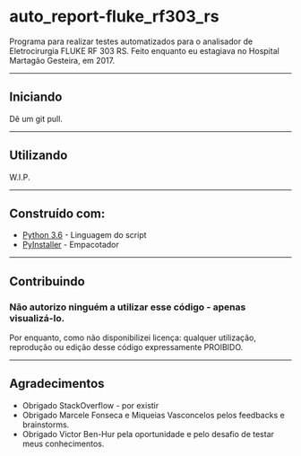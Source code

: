 # auto_report-fluke_rf303_rs

Programa para realizar testes automatizados para o analisador de Eletrocirurgia FLUKE RF 303 RS.
Feito enquanto eu estagiava no Hospital Martagão Gesteira, em 2017.

----

## Iniciando

Dê um git pull.

----

## Utilizando

W.I.P.

----

## Construído com:

* [Python 3.6](https://docs.python.org/3/) - Linguagem do script
* [PyInstaller](http://www.pyinstaller.org/documentation.html) - Empacotador

---

## Contribuindo

### Não autorizo ninguém a utilizar esse código - apenas visualizá-lo.
Por enquanto, como não disponibilizei licença: qualquer utilização, reprodução ou edição desse código expressamente PROIBIDO.


----

## Agradecimentos

* Obrigado StackOverflow - por existir
* Obrigado Marcele Fonseca e Miqueias Vasconcelos pelos feedbacks e brainstorms.
* Obrigado Victor Ben-Hur pela oportunidade e pelo desafio de testar meus conhecimentos.
